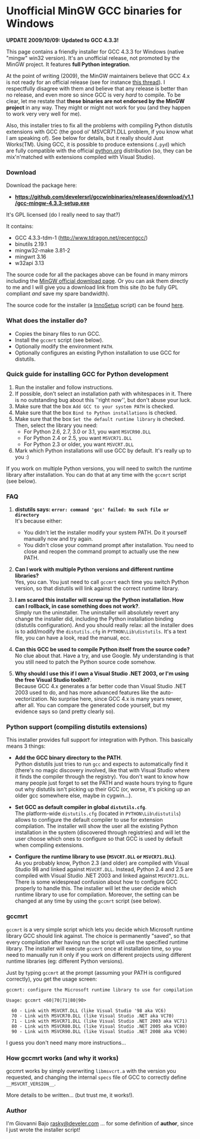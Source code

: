 # Unofficial MinGW GCC binaries for Windows

**UPDATE 2009/10/09: Updated to GCC 4.3.3!**

This page contains a friendly installer for GCC 4.3.3 for Windows (native "mingw" win32 version). It's an unofficial release, not promoted by the MinGW project. It features **full Python integration**.

At the point of writing (2009), the MinGW maintainers believe that GCC 4.x is not ready for an official release (see for instance [this thread](http://article.gmane.org/gmane.comp.gnu.mingw.user/21938)). I respectfully disagree with them and believe that any release is better than no release, and even more so since GCC is very *hard* to compile. To be clear, let me restate that **these binaries are not endorsed by the MinGW project** in any way. They might or might not work for you (and they happen to work very very well for me).

Also, this installer tries to fix all the problems with compiling Python distutils extensions with GCC (the good ol' MSVCR71.DLL problem, if you know what I am speaking of). See below for details, but it really should Just Works(TM). Using GCC, it is possible to produce extensions (`.pyd`) which are fully compatible with the official [python.org](http://python.org) distribution (so, they can be mix'n'matched with extensions compiled with Visual Studio).

### Download

Download the package here:

  * **<https://github.com/develersrl/gccwinbinaries/releases/download/v1.1/gcc-mingw-4.3.3-setup.exe>**

It's GPL licensed (do I really need to say that?)

It contains:

 * GCC 4.3.3-tdm-1 (<http://www.tdragon.net/recentgcc/>)
 * binutils 2.19.1
 * mingw32-make 3.81-2
 * mingwrt 3.16
 * w32api 3.13

The source code for all the packages above can be found in many mirrors including the [MinGW official download page](http://www.mingw.org/download.shtml). Or you can ask them directly to me and I will give you a download link from this site (to be fully GPL compliant *and* save my spare bandwidth).

The source code for the installer (a [InnoSetup](http://www.jrsoftware.org/isinfo.php) script) can be found [here](http://www.develer.com/~rasky/mingw-iss.zip).

### What does the installer do?

 * Copies the binary files to run GCC.
 * Install the `gccmrt` script (see below).
 * Optionally modify the environment `PATH`.
 * Optionally configures an existing Python installation to use GCC for distutils.


### Quick guide for installing GCC for Python development

 1. Run the installer and follow instructions.
 1. If possible, don't select an installation path with whitespaces in it. There is no outstanding bug about this ''right now'', but don't abuse your luck.
 1. Make sure that the box `Add GCC to your system PATH` is checked.
 1. Make sure that the box `Bind to Python installations` is checked.
 1. Make sure that the box `Set the default runtime library` is checked. Then, select the library you need:
    * For Python 2.6, 2.7, 3.0 or 3.1, you want `MSVCR90.DLL`
    * For Python 2.4 or 2.5, you want `MSVCR71.DLL`
    * For Python 2.3 or older, you want `MSVCRT.DLL`
 1. Mark which Python installations will use GCC by default. It's really up to you :)

If you work on multiple Python versions, you will need to switch the runtime library after installation. You can do that at any time with the `gccmrt` script (see below).

### FAQ

 1. **distutils says: `error: command 'gcc' failed: No such file or directory`** <br/> It's because either:
    * You didn't let the installer modify your system PATH. Do it yourself manually now and try again.
    * You didn't close your command prompt after installation. You need to close and reopen the command prompt to actually use the new PATH.

 1. **Can I work with multiple Python versions and different runtime libraries?** <br/>Yes, you can. You just need to call `gccmrt` each time you switch Python version, so that distutils will link against the correct runtime library.

 1. **I am scared this installer will screw up the Python installation. How can I rollback, in case something does not work?**.<br/>Simply run the uninstaller. The uninstaller will absolutely revert any change the installer did, including the Python installation binding (distutils configuration). And you should really relax: all the installer does is to add/modify the `distutils.cfg` in `PYTHON\Lib\distutils`. It's a text file, you can have a look, read the manual, ecc.

 1. **Can this GCC be used to compile Python itself from the source code?** <br/> No clue about that. Have a try, and use Google. My understanding is that you still need to patch the Python source code somehow.

 1. **Why should I use this if I own a Visual Studio .NET 2003, or I'm using the free Visual Studio toolkit?**.<br/>Because GCC 4.x generates a far better code than Visual Studio .NET 2003 used to do, and has more advanced features like the auto-vectorization. No surprise here, since GCC 4.x is many years newer, after all. You can compare the generated code yourself, but my evidence says so (and pretty clearly so).


### Python support (compiling distutils extensions)

This installer provides full support for integration with Python. This basically means 3 things:

 * **Add the GCC binary directory to the PATH**.<br/>Python distutils just tries to run `gcc` and expects to automatically find it (there's no magic discovery involved, like that with Visual Studio where it finds the compiler through the registry). You don't want to know how many people just forget to set the PATH and waste hours trying to figure out why distutils isn't picking up their GCC (or, worse, it's picking up an older gcc somewhere else, maybe in cygwin...).

 * **Set GCC as default compiler in global `distutils.cfg`**.<br/>The platform-wide `distutils.cfg` (located in `PYTHON\Lib\distutils`) allows to configure the default compiler to use for extension compilation. The installer will show the user all the existing Python installation in the system (discovered through registries) and will let the user choose which ones to configure so that GCC is used by default when compiling extensions.

 * **Configure the runtime library to use (`MSVCRT.DLL` or `MSVCR71.DLL`)**.<br/>As you probably know, Python 2.3 (and older) are compiled with Visual Studio 98 and linked against `MSVCRT.DLL`. Instead, Python 2.4 and 2.5 are compiled with Visual Studio .NET 2003 and linked against `MSVCR71.DLL`. There is some widespread confusion about how to configure GCC properly to handle this. The installer will let the user decide which runtime library to use for compilation. Moreover, the setting can be changed at any time by using the `gccmrt` script (see below).


### gccmrt

`gccmrt` is a very simple script which lets you decide which Microsoft runtime library GCC should link against. The choice is permanently "saved", so that every compilation after having run the script will use the specified runtime library. The installer will execute `gccmrt` once at installation time, so you need to manually run it only if you work on different projects using different runtime libraries (eg: different Python versions).

Just by typing `gccmrt` at the prompt (assuming your PATH is configured correctly), you get the usage screen:

```
gccmrt: configure the Microsoft runtime library to use for compilation

Usage: gccmrt <60|70|71|80|90>

  60 - Link with MSVCRT.DLL (like Visual Studio '98 aka VC6)
  70 - Link with MSVCR70.DLL (like Visual Studio .NET aka VC70)
  71 - Link with MSVCR71.DLL (like Visual Studio .NET 2003 aka VC71)
  80 - Link with MSVCR80.DLL (like Visual Studio .NET 2005 aka VC80)
  90 - Link with MSVCR90.DLL (like Visual Studio .NET 2008 aka VC90)
```

I guess you don't need many more instructions...


### How gccmrt works (and why it works)

gccmrt works by simply overwriting `libmsvcrt.a` with the version you requested, and changing the internal `specs` file of GCC to correctly define `__MSVCRT_VERSION__`.

More details to be written... (but trust me, it works!).


### Author

I'm Giovanni Bajo <rasky@develer.com> ... for some definition of **author**, since I just wrote the installer script!
